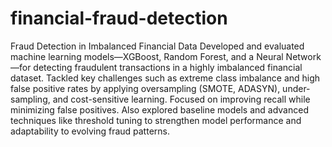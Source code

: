 # financial-fraud-detection
Fraud Detection in Imbalanced Financial Data
Developed and evaluated machine learning models—XGBoost, Random Forest, and a Neural Network—for detecting fraudulent transactions in a highly imbalanced financial dataset. Tackled key challenges such as extreme class imbalance and high false positive rates by applying oversampling (SMOTE, ADASYN), under-sampling, and cost-sensitive learning. Focused on improving recall while minimizing false positives. Also explored baseline models and advanced techniques like threshold tuning to strengthen model performance and adaptability to evolving fraud patterns.
